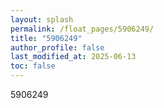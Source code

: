```yaml
---
layout: splash
permalink: /float_pages/5906249/
title: "5906249"
author_profile: false
last_modified_at: 2025-06-13
toc: false
---
```

 
5906249
